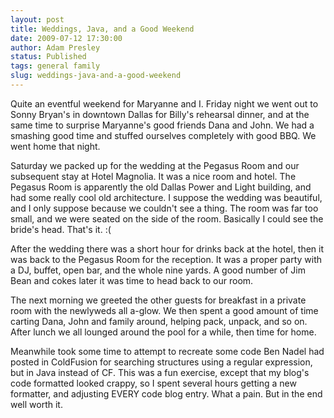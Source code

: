 ```yaml
---
layout: post
title: Weddings, Java, and a Good Weekend
date: 2009-07-12 17:30:00
author: Adam Presley
status: Published
tags: general family
slug: weddings-java-and-a-good-weekend
---
```


Quite an eventful weekend for Maryanne and I. Friday night we went out
to Sonny Bryan's in downtown Dallas for Billy's rehearsal dinner, and at
the same time to surprise Maryanne's good friends Dana and John. We had
a smashing good time and stuffed ourselves completely with good BBQ. We
went home that night.

Saturday we packed up for the wedding at the Pegasus Room and our
subsequent stay at Hotel Magnolia. It was a nice room and hotel. The
Pegasus Room is apparently the old Dallas Power and Light building, and
had some really cool old architecture. I suppose the wedding was
beautiful, and I only suppose because we couldn't see a thing. The room
was far too small, and we were seated on the side of the room. Basically
I could see the bride's head. That's it. :(

After the wedding there was a short hour for drinks back at the hotel,
then it was back to the Pegasus Room for the reception. It was a proper
party with a DJ, buffet, open bar, and the whole nine yards. A good
number of Jim Bean and cokes later it was time to head back to our
room.

The next morning we greeted the other guests for breakfast in a private
room with the newlyweds all a-glow. We then spent a good amount of time
carting Dana, John and family around, helping pack, unpack, and so on.
After lunch we all lounged around the pool for a while, then time for
home.

Meanwhile took some time to attempt to recreate some code Ben Nadel had
posted in ColdFusion for searching structures using a regular
expression, but in Java instead of CF. This was a fun exercise, except
that my blog's code formatted looked crappy, so I spent several hours
getting a new formatter, and adjusting EVERY code blog entry. What a
pain. But in the end well worth it.
